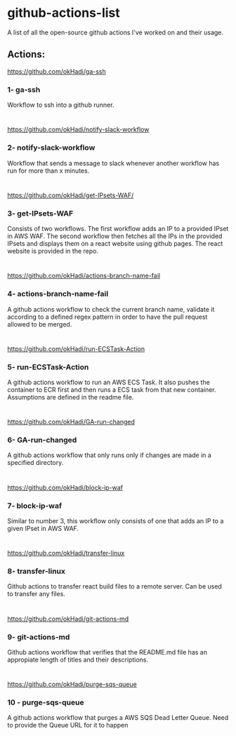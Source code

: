 # github-actions-list
A list of all the open-source github actions I've worked on and their usage.

## Actions:
https://github.com/okHadi/ga-ssh
### 1- ga-ssh
Workflow to ssh into a github runner.
#
https://github.com/okHadi/notify-slack-workflow
### 2- notify-slack-workflow
Workflow that sends a message to slack whenever another workflow has run for more than x minutes.
#
https://github.com/okHadi/get-IPsets-WAF/
### 3- get-IPsets-WAF
Consists of two workflows. The first workflow adds an IP to a provided IPset in AWS WAF. The second workflow then fetches all the IPs in the provided IPsets and displays them on a react website using github pages. The react website is provided in the repo.
#
https://github.com/okHadi/actions-branch-name-fail
### 4- actions-branch-name-fail
A github actions workflow to check the current branch name, validate it according to a defined regex pattern in order to have the pull request allowed to be merged.
#
https://github.com/okHadi/run-ECSTask-Action
### 5- run-ECSTask-Action
A github actions workflow to run an AWS ECS Task. It also pushes the container to ECR first and then runs a ECS task from that new container. Assumptions are defined in the readme file.
#
https://github.com/okHadi/GA-run-changed
### 6- GA-run-changed
A github actions workflow that only runs only if changes are made in a specified directory.
#
https://github.com/okHadi/block-ip-waf
### 7- block-ip-waf
Similar to number 3, this workflow only consists of one that adds an IP to a given IPset in AWS WAF.
#
https://github.com/okHadi/transfer-linux
### 8- transfer-linux
Github actions to transfer react build files to a remote server. Can be used to transfer any files.
#
https://github.com/okHadi/git-actions-md
### 9- git-actions-md
Github actions workflow that verifies that the README.md file has an appropiate length of titles and their descriptions.
#
https://github.com/okHadi/purge-sqs-queue
### 10 - purge-sqs-queue
A github actions workflow that purges a AWS SQS Dead Letter Queue. Need to provide the Queue URL for it to happen
#

